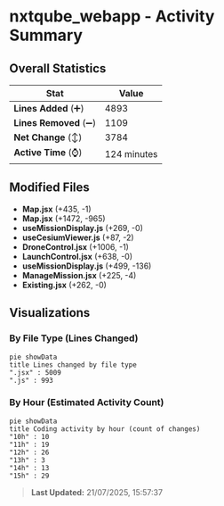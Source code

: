 # nxtqube_webapp - Activity Summary 

## Overall Statistics

| Stat                   | Value                                                             |
| ---------------------- | ----------------------------------------------------------------- |
| **Lines Added** (➕)   | 4893                                          |
| **Lines Removed** (➖) | 1109                                        |
| **Net Change** (↕)    | 3784                |
| **Active Time** (⌚)   | 124 minutes |


## Modified Files
- **Map.jsx** (+435, -1)
- **Map.jsx** (+1472, -965)
- **useMissionDisplay.js** (+269, -0)
- **useCesiumViewer.js** (+87, -2)
- **DroneControl.jsx** (+1006, -1)
- **LaunchControl.jsx** (+638, -0)
- **useMissionDisplay.js** (+499, -136)
- **ManageMission.jsx** (+225, -4)
- **Existing.jsx** (+262, -0)

## Visualizations

### By File Type (Lines Changed)

```mermaid
pie showData
title Lines changed by file type
".jsx" : 5009
".js" : 993
```

### By Hour (Estimated Activity Count)

```mermaid
pie showData
title Coding activity by hour (count of changes)
"10h" : 10
"11h" : 19
"12h" : 26
"13h" : 3
"14h" : 13
"15h" : 29
```


> **Last Updated:** 21/07/2025, 15:57:37
